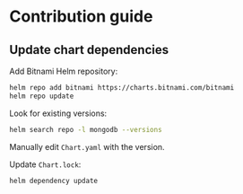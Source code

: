 # Contribution guide

## Update chart dependencies

Add Bitnami Helm repository:

```bash
helm repo add bitnami https://charts.bitnami.com/bitnami
helm repo update
```

Look for existing versions:

```bash
helm search repo -l mongodb --versions
```

Manually edit `Chart.yaml` with the version.

Update `Chart.lock`:

```bash
helm dependency update
```
